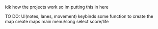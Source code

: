 idk how the projects work so im putting this in here

TO DO:
UI(notes, lanes, movement)
keybinds
some function to create the map
create maps
main menu/song select
score/life
